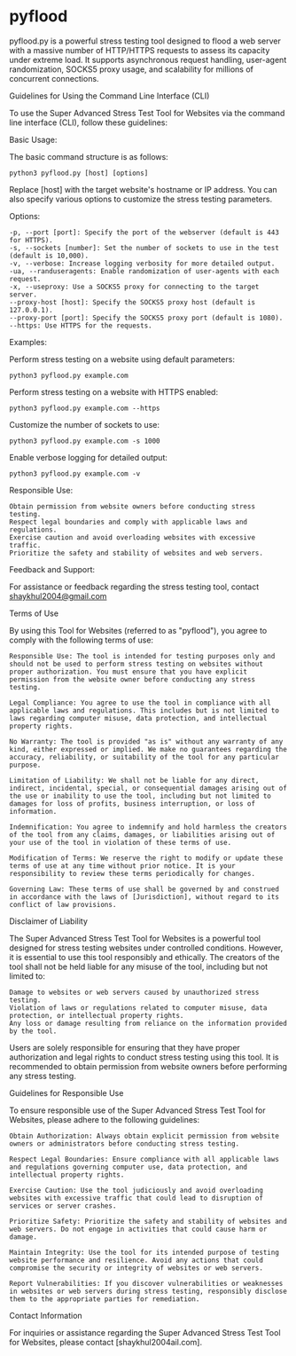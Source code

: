 # pyflood
pyflood.py is a powerful stress testing tool designed to flood a web server with a massive number of HTTP/HTTPS requests to assess its capacity under extreme load. It supports asynchronous request handling, user-agent randomization, SOCKS5 proxy usage, and scalability for millions of concurrent connections.

Guidelines for Using the Command Line Interface (CLI)

To use the Super Advanced Stress Test Tool for Websites via the command line interface (CLI), follow these guidelines:

Basic Usage:

The basic command structure is as follows:

    python3 pyflood.py [host] [options]

Replace [host] with the target website's hostname or IP address. You can also specify various options to customize the stress testing parameters.

Options:

    -p, --port [port]: Specify the port of the webserver (default is 443 for HTTPS).
    -s, --sockets [number]: Set the number of sockets to use in the test (default is 10,000).
    -v, --verbose: Increase logging verbosity for more detailed output.
    -ua, --randuseragents: Enable randomization of user-agents with each request.
    -x, --useproxy: Use a SOCKS5 proxy for connecting to the target server.
    --proxy-host [host]: Specify the SOCKS5 proxy host (default is 127.0.0.1).
    --proxy-port [port]: Specify the SOCKS5 proxy port (default is 1080).
    --https: Use HTTPS for the requests.

Examples:

Perform stress testing on a website using default parameters:

    python3 pyflood.py example.com

Perform stress testing on a website with HTTPS enabled:

    python3 pyflood.py example.com --https

Customize the number of sockets to use:

    python3 pyflood.py example.com -s 1000

Enable verbose logging for detailed output:

    python3 pyflood.py example.com -v

Responsible Use:

    Obtain permission from website owners before conducting stress testing.
    Respect legal boundaries and comply with applicable laws and regulations.
    Exercise caution and avoid overloading websites with excessive traffic.
    Prioritize the safety and stability of websites and web servers.

Feedback and Support:

For assistance or feedback regarding the stress testing tool, contact shaykhul2004@gmail.com



Terms of Use

By using this Tool for Websites (referred to as "pyflood"), you agree to comply with the following terms of use:

    Responsible Use: The tool is intended for testing purposes only and should not be used to perform stress testing on websites without proper authorization. You must ensure that you have explicit permission from the website owner before conducting any stress testing.

    Legal Compliance: You agree to use the tool in compliance with all applicable laws and regulations. This includes but is not limited to laws regarding computer misuse, data protection, and intellectual property rights.

    No Warranty: The tool is provided "as is" without any warranty of any kind, either expressed or implied. We make no guarantees regarding the accuracy, reliability, or suitability of the tool for any particular purpose.

    Limitation of Liability: We shall not be liable for any direct, indirect, incidental, special, or consequential damages arising out of the use or inability to use the tool, including but not limited to damages for loss of profits, business interruption, or loss of information.

    Indemnification: You agree to indemnify and hold harmless the creators of the tool from any claims, damages, or liabilities arising out of your use of the tool in violation of these terms of use.

    Modification of Terms: We reserve the right to modify or update these terms of use at any time without prior notice. It is your responsibility to review these terms periodically for changes.

    Governing Law: These terms of use shall be governed by and construed in accordance with the laws of [Jurisdiction], without regard to its conflict of law provisions.

Disclaimer of Liability

The Super Advanced Stress Test Tool for Websites is a powerful tool designed for stress testing websites under controlled conditions. However, it is essential to use this tool responsibly and ethically. The creators of the tool shall not be held liable for any misuse of the tool, including but not limited to:

    Damage to websites or web servers caused by unauthorized stress testing.
    Violation of laws or regulations related to computer misuse, data protection, or intellectual property rights.
    Any loss or damage resulting from reliance on the information provided by the tool.

Users are solely responsible for ensuring that they have proper authorization and legal rights to conduct stress testing using this tool. It is recommended to obtain permission from website owners before performing any stress testing.

Guidelines for Responsible Use

To ensure responsible use of the Super Advanced Stress Test Tool for Websites, please adhere to the following guidelines:

    Obtain Authorization: Always obtain explicit permission from website owners or administrators before conducting stress testing.

    Respect Legal Boundaries: Ensure compliance with all applicable laws and regulations governing computer use, data protection, and intellectual property rights.

    Exercise Caution: Use the tool judiciously and avoid overloading websites with excessive traffic that could lead to disruption of services or server crashes.

    Prioritize Safety: Prioritize the safety and stability of websites and web servers. Do not engage in activities that could cause harm or damage.

    Maintain Integrity: Use the tool for its intended purpose of testing website performance and resilience. Avoid any actions that could compromise the security or integrity of websites or web servers.

    Report Vulnerabilities: If you discover vulnerabilities or weaknesses in websites or web servers during stress testing, responsibly disclose them to the appropriate parties for remediation.

Contact Information

For inquiries or assistance regarding the Super Advanced Stress Test Tool for Websites, please contact [shaykhul2004ail.com].
